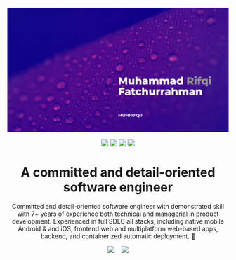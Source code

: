 ![cover](assets/cover_image.png)

<div align="center">
<a href="https://muhrifqii.com"><img src="https://img.shields.io/badge/-muhrifqii.com-green?style=flat-square&link=https://muhrifqii.com" /></a>
<a href="mailto:muh_rif@live.com"><img src="https://img.shields.io/badge/-muh_rif@live.com-1013a8?style=flat-square&logo=microsoft-outlook&logoColor=white&link=mailto:muh_rif@live.com" /></a>
<a href="https://www.linkedin.com/in/muhrifqi"><img src="https://img.shields.io/badge/-muhrifqii-blue?style=flat-square&logo=Linkedin&logoColor=white&link=https://www.linkedin.com/in/muhrifqii" /></a>
<a href="https://www.twitter.com/muhrifqii"><img src="https://img.shields.io/badge/-@muhrifqii-4043c8?style=flat-square&logo=twitter&logoColor=white&link=https://www.twitter.com/muhrifqii)"/></a>
</div>

<div align="center">
  <h1>
    A committed and detail-oriented software engineer
  </h1>
  <p>
    Committed and detail-oriented software engineer with demonstrated skill with 7+ years of experience both technical and managerial in product development. Experienced in full SDLC all stacks, including native mobile Android & and iOS, frontend web and multiplatform web-based apps, backend, and containerized automatic deployment. 🚀
  </p>
</div>

<div align="center">
<picture>
  <!-- <source
    srcset="https://github-readme-stats.vercel.app/api?username=muhrifqii&show_icons=true&theme=dark"
    media="(prefers-color-scheme: dark)"
  /> -->
  <!-- <source
    srcset="https://github-readme-stats.vercel.app/api?username=muhrifqii&show_icons=true"
    media="(prefers-color-scheme: light), (prefers-color-scheme: no-preference)"
  /> -->
  <img src="https://github-readme-stats.vercel.app/api?username=muhrifqii&show_icons=true&rank_icons=github&show=prs_merged" />
</picture>
&nbsp;&nbsp;
<picture>
  <img src="https://github-readme-stats.vercel.app/api/top-langs/?username=muhrifqii&size_weight=0&count_weight=1&layout=compact&langs_count=10&hide=html,scss,css,vim%20script"/>
</picture>
</div>
